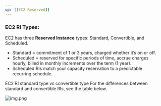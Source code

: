 ```yaml
---
up: [[EC2 Reserved]]
---
```

### EC2 RI Types:

EC2 has three **Reserved Instance** types: Standard, Convertible, and Scheduled.
- Standard = commitment of 1 or 3 years, charged whether it’s on or off.
- Scheduled = reserved for specific periods of time, accrue charges hourly, billed in monthly increments over the term (1 year).
- Scheduled RIs match your capacity reservation to a predictable recurring schedule.
  
EC2 RI standard type vs convertible type
For the differences between standard and convertible RIs, see the table below.
  
  ![img.png](../assets/ec2_instance_billing_attribute.png)
